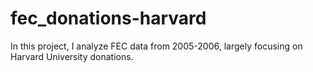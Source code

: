 # fec_donations-harvard
In this project, I analyze FEC data from 2005-2006, largely focusing on Harvard University donations.
